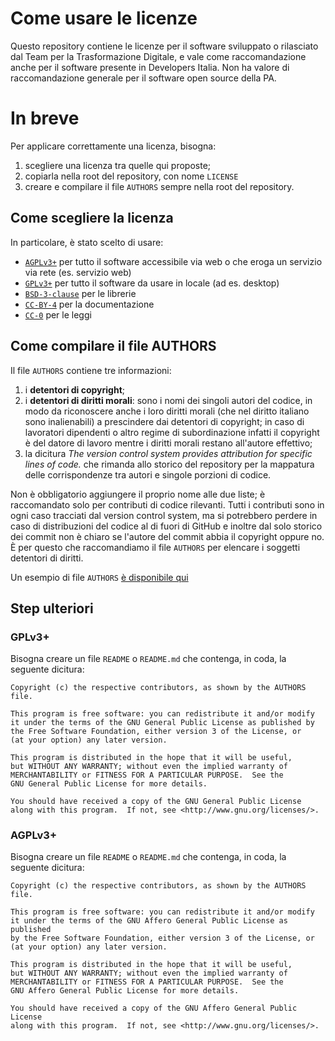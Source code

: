# Come usare le licenze

Questo repository contiene le licenze per il software sviluppato o rilasciato dal Team per la Trasformazione Digitale, e vale come raccomandazione anche per il software presente in Developers Italia. Non ha valore di raccomandazione generale per il software open source della PA.

# In breve

Per applicare correttamente una licenza, bisogna:

1. scegliere una licenza tra quelle qui proposte;
2. copiarla nella root del repository, con nome `LICENSE`
3. creare e compilare il file `AUTHORS` sempre nella root del repository.

## Come scegliere la licenza

In particolare, è stato scelto di usare:
- [`AGPLv3+`](AGPLv3+) per tutto il software accessibile via web o che eroga un servizio via rete (es. servizio web)
- [`GPLv3+`](GPLv3+) per tutto il software da usare in locale (ad es. desktop)
- [`BSD-3-clause`](BSD-3-clause) per le librerie
- [`CC-BY-4`](CC-BY-4) per la documentazione
- [`CC-0`](CC-0) per le leggi

## Come compilare il file AUTHORS

Il file `AUTHORS` contiene tre informazioni:

1. i **detentori di copyright**;
2. i **detentori di diritti morali**: sono i nomi dei singoli autori del codice, in modo da riconoscere anche i loro diritti morali (che nel diritto italiano sono inalienabili) a prescindere dai detentori di copyright; in caso di lavoratori dipendenti o altro regime di subordinazione infatti il copyright è del datore di lavoro mentre i diritti morali restano all'autore effettivo;
3. la dicitura *The version control system provides attribution for specific lines of code.* che rimanda allo storico del repository per la mappatura delle corrispondenze tra autori e singole porzioni di codice.

Non è obbligatorio aggiungere il proprio nome alle due liste; è raccomandato solo per contributi di codice rilevanti. Tutti i contributi sono in ogni caso tracciati dal version control system, ma si potrebbero perdere in caso di distribuzioni del codice al di fuori di GitHub e inoltre dal solo storico dei commit non è chiaro se l'autore del commit abbia il copyright oppure no. È per questo che raccomandiamo il file `AUTHORS` per elencare i soggetti detentori di diritti.

Un esempio di file `AUTHORS` [è disponibile qui](AUTHORS)

## Step ulteriori

### GPLv3+
Bisogna creare un file `README` o `README.md` che contenga, in coda, la seguente dicitura:

```
Copyright (c) the respective contributors, as shown by the AUTHORS file.

This program is free software: you can redistribute it and/or modify
it under the terms of the GNU General Public License as published by
the Free Software Foundation, either version 3 of the License, or
(at your option) any later version.

This program is distributed in the hope that it will be useful,
but WITHOUT ANY WARRANTY; without even the implied warranty of
MERCHANTABILITY or FITNESS FOR A PARTICULAR PURPOSE.  See the
GNU General Public License for more details.

You should have received a copy of the GNU General Public License
along with this program.  If not, see <http://www.gnu.org/licenses/>.
```
### AGPLv3+
Bisogna creare un file `README` o `README.md` che contenga, in coda, la seguente dicitura:

```
Copyright (c) the respective contributors, as shown by the AUTHORS file.

This program is free software: you can redistribute it and/or modify
it under the terms of the GNU Affero General Public License as published
by the Free Software Foundation, either version 3 of the License, or
(at your option) any later version.

This program is distributed in the hope that it will be useful,
but WITHOUT ANY WARRANTY; without even the implied warranty of
MERCHANTABILITY or FITNESS FOR A PARTICULAR PURPOSE.  See the
GNU Affero General Public License for more details.

You should have received a copy of the GNU Affero General Public License
along with this program.  If not, see <http://www.gnu.org/licenses/>.
```
